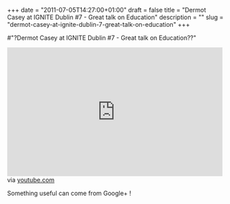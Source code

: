 +++
date = "2011-07-05T14:27:00+01:00"
draft = false
title = "Dermot Casey at IGNITE Dublin #7 - Great talk on Education"
description = ""
slug = "dermot-casey-at-ignite-dublin-7-great-talk-on-education"
+++

#"?Dermot Casey at IGNITE Dublin #7 - Great talk on Education??"


 <div class="posterous_bookmarklet_entry">
 <iframe allowfullscreen="true" src="http://www.youtube.com/embed/K4LKmHHabUI?hd=1" frameborder="0" height="300" width="500"></iframe>

<div class="posterous_quote_citation">via <a href="http://www.youtube.com/watch?v=K4LKmHHabUI">youtube.com</a></div>
 <p>Something useful can come from Google+ !</p></div>
 